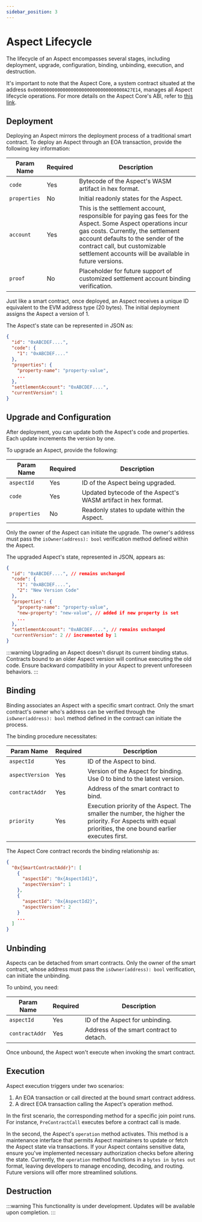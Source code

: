 ```yaml
---
sidebar_position: 3
---
```


# Aspect Lifecycle

The lifecycle of an Aspect encompasses several stages, including deployment, upgrade, configuration, binding, unbinding, execution, and destruction.

It's important to note that the Aspect Core, a system contract situated at the address `0x0000000000000000000000000000000000A27E14`, manages all Aspect lifecycle operations. For more details on the Aspect Core's ABI, refer to [this link](https://github.com/artela-network/artela-web3.js/blob/1.9.0/packages/web3-utils/src/aspect_core.json).

## Deployment

Deploying an Aspect mirrors the deployment process of a traditional smart contract. To deploy an Aspect through an EOA transaction, provide the following key information:

| Param Name   | Required | Description |
|--------------|----------|-------------|
| `code`       | Yes      | Bytecode of the Aspect's WASM artifact in hex format. |
| `properties` | No       | Initial readonly states for the Aspect. |
| `account`    | Yes      | This is the settlement account, responsible for paying gas fees for the Aspect. Some Aspect operations incur gas costs. Currently, the settlement account defaults to the sender of the contract call, but customizable settlement accounts will be available in future versions. |
| `proof`      | No       | Placeholder for future support of customized settlement account binding verification. |

Just like a smart contract, once deployed, an Aspect receives a unique ID equivalent to the EVM address type (20 bytes). The initial deployment assigns the Aspect a version of 1.

The Aspect's state can be represented in JSON as:

```json
{
  "id": "0xABCDEF....",
  "code": {
    "1": "0xABCDEF...."
  },
  "properties": {
    "property-name": "property-value",
    ...
  },
  "settlementAccount": "0xABCDEF....",
  "currentVersion": 1
}
```

## Upgrade and Configuration

After deployment, you can update both the Aspect's code and properties. Each update increments the version by one.

To upgrade an Aspect, provide the following:

| Param Name   | Required | Description |
|--------------|----------|-------------|
| `aspectId`   | Yes      | ID of the Aspect being upgraded. |
| `code`       | Yes      | Updated bytecode of the Aspect's WASM artifact in hex format. |
| `properties` | No       | Readonly states to update within the Aspect. |

Only the owner of the Aspect can initiate the upgrade. The owner's address must pass the `isOwner(address): bool` verification method defined within the Aspect.

The upgraded Aspect's state, represented in JSON, appears as:

```json
{
  "id": "0xABCDEF....", // remains unchanged
  "code": {
    "1": "0xABCDEF....",
    "2": "New Version Code"
  },
  "properties": {        
    "property-name": "property-value",
    "new-property": "new-value", // added if new property is set
    ...
  },
  "settlementAccount": "0xABCDEF....", // remains unchanged
  "currentVersion": 2 // incremented by 1
}
```

:::warning
Upgrading an Aspect doesn't disrupt its current binding status. Contracts bound to an older Aspect version will continue executing the old code. Ensure backward compatibility in your Aspect to prevent unforeseen behaviors.
:::

## Binding

Binding associates an Aspect with a specific smart contract. Only the smart contract's owner who's address can be verified through the `isOwner(address): bool` method defined in the contract can initiate the process.

The binding procedure necessitates:

| Param Name      | Required | Description |
|-----------------|----------|-------------|
| `aspectId`      | Yes      | ID of the Aspect to bind. |
| `aspectVersion` | Yes      | Version of the Aspect for binding. Use 0 to bind to the latest version. |
| `contractAddr`  | Yes      | Address of the smart contract to bind. |
| `priority`      | Yes      | Execution priority of the Aspect. The smaller the number, the higher the priority. For Aspects with equal priorities, the one bound earlier executes first. |

The Aspect Core contract records the binding relationship as:

```json
{
  "0x{SmartContractAddr}": [
    {
      "aspectId": "0x{AspectId1}",
      "aspectVersion": 1
    },
    {
      "aspectId": "0x{AspectId2}",
      "aspectVersion": 2
    }
    ...
  ]
}
```

## Unbinding

Aspects can be detached from smart contracts. Only the owner of the smart contract, whose address must pass the `isOwner(address): bool` verification, can initiate the unbinding.

To unbind, you need:

| Param Name      | Required | Description |
|-----------------|----------|-------------|
| `aspectId`      | Yes      | ID of the Aspect for unbinding. |
| `contractAddr`  | Yes      | Address of the smart contract to detach. |

Once unbound, the Aspect won't execute when invoking the smart contract.

## Execution

Aspect execution triggers under two scenarios:
1. An EOA transaction or call directed at the bound smart contract address.
2. A direct EOA transaction calling the Aspect's operation method.

In the first scenario, the corresponding method for a specific join point runs. For instance, `PreContractCall` executes before a contract call is made.

In the second, the Aspect's `operation` method activates. This method is a maintenance interface that permits Aspect maintainers to update or fetch the Aspect state via transactions. If your Aspect contains sensitive data, ensure you've implemented necessary authorization checks before altering the state. Currently, the `operation` method functions in a `bytes in bytes out` format, leaving developers to manage encoding, decoding, and routing. Future versions will offer more streamlined solutions.

## Destruction

:::warning
This functionality is under development. Updates will be available upon completion.
:::
